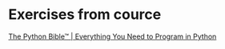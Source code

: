 # Exercises from cource
[The Python Bible™ | Everything You Need to Program in Python](hhttps://www.udemy.com/share/101Wg03@-c3bk-MtAtKmYwsR32FsY8OIjh_0zTajgjjCDrFme6LpJ4d50wfv28XTAgqqIZc5/)